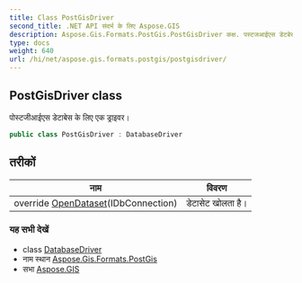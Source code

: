 ```yaml
---
title: Class PostGisDriver
second_title: .NET API संदर्भ के लिए Aspose.GIS
description: Aspose.Gis.Formats.PostGis.PostGisDriver कक्ष. पस्टजआईएस डेटबेस के लए एक ड्रइवर
type: docs
weight: 640
url: /hi/net/aspose.gis.formats.postgis/postgisdriver/
---
```

## PostGisDriver class

पोस्टजीआईएस डेटाबेस के लिए एक ड्राइवर।

```csharp
public class PostGisDriver : DatabaseDriver
```

## तरीकों

| नाम | विवरण |
| --- | --- |
| override [OpenDataset](../../aspose.gis.formats.postgis/postgisdriver/opendataset/)(IDbConnection) | डेटासेट खोलता है। |

### यह सभी देखें

* class [DatabaseDriver](../../aspose.gis/databasedriver/)
* नाम स्थान [Aspose.Gis.Formats.PostGis](../../aspose.gis.formats.postgis/)
* सभा [Aspose.GIS](../../)


